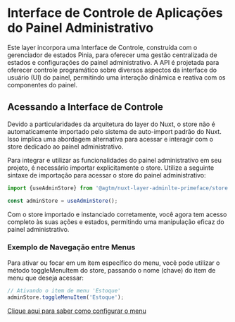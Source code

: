 # Interface de Controle de Aplicações do Painel Administrativo

Este layer incorpora uma Interface de Controle, construída com o gerenciador de estados Pinia, para oferecer uma gestão
centralizada de estados e configurações do painel administrativo. A API é projetada para oferecer controle programático
sobre diversos aspectos da interface do usuário (UI) do painel, permitindo uma interação dinâmica e reativa com os
componentes do painel.

## Acessando a Interface de Controle

Devido a particularidades da arquitetura do layer do Nuxt, o store não é automaticamente importado pelo sistema de
auto-import padrão do Nuxt. Isso implica uma abordagem alternativa para acessar e interagir com o store dedicado ao
painel administrativo.

Para integrar e utilizar as funcionalidades do painel administrativo em seu projeto, é necessário importar
explicitamente o store. Utilize a seguinte sintaxe de importação para acessar o store do painel administrativo:

```javascript
import {useAdminStore} from '@agtm/nuxt-layer-adminlte-primeface/store';

const adminStore = useAdminStore();
```

Com o store importado e instanciado corretamente, você agora tem acesso completo às suas ações e estados, permitindo uma
manipulação eficaz do painel administrativo.

### Exemplo de Navegação entre Menus

Para ativar ou focar em um item específico do menu, você pode utilizar o método toggleMenuItem do store, passando o
nome (chave) do item de menu que deseja acessar:

```javascript
// Ativando o item de menu 'Estoque'
adminStore.toggleMenuItem('Estoque');
```

[Clique aqui para saber como configurar o menu](./menu.md)
